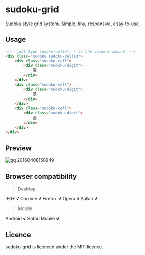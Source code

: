 # sudoku-grid
Sudoku style grid system. Simple, tiny, responsive, esay-to-use.

## Usage
``` html
<!-- just type sudoku-cells*, * is the columns amount -->
<div class="sudoku sudoku-cells3">
    <div class="sudoku-cell">
        <div class="sudoku-digit">
            壹
        </div>
    </div>
    <div class="sudoku-cell">
        <div class="sudoku-digit">
            贰
        </div>
    </div>
    <div class="sudoku-cell">
        <div class="sudoku-digit">
            叁
        </div>
    </div>
</div>
```

## Preview
![qq 20160408150949](https://cloud.githubusercontent.com/assets/7589350/14376575/ec195e42-fd9c-11e5-8db0-ec89ac5d3c83.png)

## Browser compatibility

> Desktop

IE6+ **√**
Chrome **√**
Firefox **√**
Opera **√**
Safari **√**

> Mobile

Android **√**
Safari Mobile **√**

## Licence
sudoku-grid is licenced under the MIT licence.
